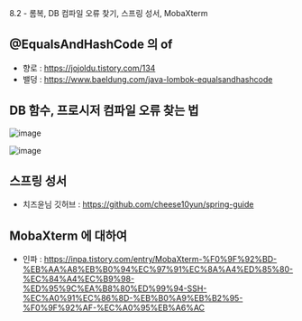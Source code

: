 8.2 - 롬복, DB 컴파일 오류 찾기, 스프링 성서, MobaXterm

## @EqualsAndHashCode 의 of
- 향로 : https://jojoldu.tistory.com/134
- 밸덩 : https://www.baeldung.com/java-lombok-equalsandhashcode


## DB 함수, 프로시저 컴파일 오류 찾는 법
![image](https://github.com/user-attachments/assets/9648462c-8825-4f26-8b37-b43d40c1e6ce)

![image](https://github.com/user-attachments/assets/832a0918-5bed-4008-b570-5919f38a80ca)


## 스프링 성서
- 치즈윤님 깃허브 : https://github.com/cheese10yun/spring-guide

## MobaXterm 에 대하여
- 인파 : https://inpa.tistory.com/entry/MobaXterm-%F0%9F%92%BD-%EB%AA%A8%EB%B0%94%EC%97%91%EC%8A%A4%ED%85%80-%EC%84%A4%EC%B9%98-%ED%95%9C%EA%B8%80%ED%99%94-SSH-%EC%A0%91%EC%86%8D-%EB%B0%A9%EB%B2%95-%F0%9F%92%AF-%EC%A0%95%EB%A6%AC
